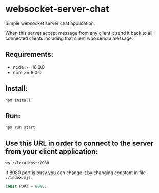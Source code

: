 # websocket-server-chat
Simple websocket server chat application. 

When this server accept message from any client it send it back to all connected clients 
including that client who send a message.

## Requirements:

- node >= 16.0.0
- npm >= 8.0.0

## Install:

`npm install`

## Run:

`npm run start`

## Use this URL in order to connect to the server from your client application:

`ws://localhost:8080`

If 8080 port is busy you can change it by changing constant in file `./index.mjs`

```javascript
const PORT = 8080;
```

